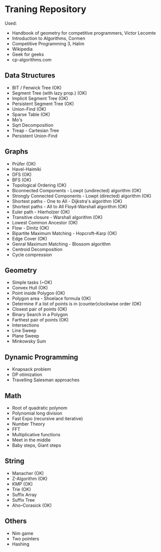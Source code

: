 # Traning Repository
Used:
 - Handbook of geometry for competitive programmers, Victor Lecomte
 - Introduction to Algorithms, Cormen
 - Competitive Programming 3, Halim
 - Wikipedia
 - Geek for geeks
 - cp-algorithms.com

## Data Structures
- BIT / Fenwick Tree (OK)
- Segment Tree (with lazy prop.) (OK)
- Implicit Segment Tree (OK)
- Persistent Segment Tree (OK)
- Union-Find (OK)
- Sparse Table (OK)
- Mo's
- Sqrt Decomposition
- Treap - Cartesian Tree
- Persistent Union-Find

## Graphs
- Prüfer (OK)
- Havel-Haimiki
- DFS (OK)
- BFS (OK)
- Topological Ordering (OK)
- Biconnected Components - Lowpt (undirected) algorithm (OK)
- Strongly Connected Components - Lowpt (directed) algorithm (OK)
- Shortest paths - One to All - Dijkstra's algorithm (OK)
- Shortest paths - All to All Floyd-Warshall algorithm (OK)
- Euler path - Hierholzer (OK)
- Transitive closure - Warshall algorithm (OK)
- Lowest Common Ancestor (OK)
- Flow - Dinitz (OK)
- Bipartite Maximum Matching - Hopcroft–Karp (OK)
- Edge Cover (OK)
- Genral Maximum Matching - Blossom algorithm
- Centroid Decomposition
- Cycle compression

## Geometry

- Simple tasks (~OK)
- Convex Hull (OK)
- Point inside Polygon (OK)
- Polygon area - Shoelace formula (OK)
- Determine if a list of points is in (counter)clockwise order (OK)
- Closest pair of points (OK)
- Binary Search in a Polygon
- Farthest pair of points (OK)
- Intersections
- Line Sweep
- Plane Sweep
- Minkowsky Sum


## Dynamic Programming
- Knapsack problem
- DP otimization
- Travelling Salesman approaches

## Math
- Root of quadratic polynom
- Polynomial long division
- Fast Expo (recursive and iterative)
- Number Theory
- FFT
- Multiplicative functions
- Meet in the middle
- Baby steps, Giant steps

## String
- Manacher (OK)
- Z-Algorithm (OK)
- KMP (OK)
- Trie (OK)
- Suffix Array
- Suffix Tree
- Aho–Corasick (OK)

## Others
- Nim game
- Two pointers
- Hashing



